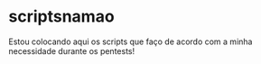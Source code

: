 # scriptsnamao


Estou colocando aqui os scripts que faço de acordo com a minha necessidade durante os pentests!


